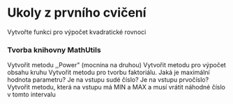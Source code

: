 # Ukoly z prvního cvičení

Vytvořte funkci pro výpočet kvadratické rovnoci

### Tvorba knihovny MathUtils
Vytvořit metodu ,,Power" (mocnina na druhou)
Vytvořit metodu pro výpočet obsahu kruhu
Vytvořit metodu pro tvorbu faktoriálu. Jaká je maximální hodnota parametru?
Je na vstupu sudé číslo?
Je na vstupu prvočíslo?
Vytvořit metodu, která na vstupu má MIN a MAX a musí vrátit náhodné číslo v tomto intervalu
